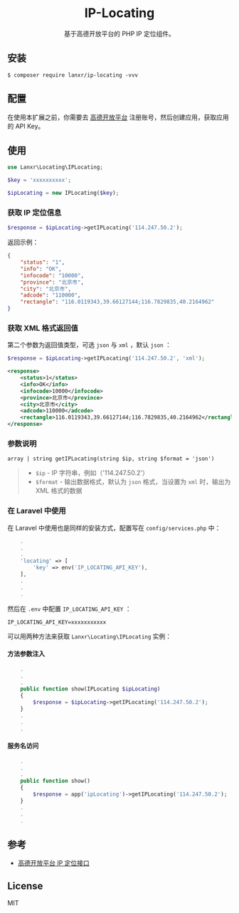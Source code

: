 <h1 align="center">IP-Locating</h1>

<p align="center">基于高德开放平台的 PHP IP 定位组件。</p>

## 安装

```shell script
$ composer require lanxr/ip-locating -vvv
```

## 配置

在使用本扩展之前，你需要去 [高德开放平台](https://lbs.amap.com/dev/id/newuser) 注册账号，然后创建应用，获取应用的 API Key。

## 使用

```php
use Lanxr\Locating\IPLocating;

$key = 'xxxxxxxxxx';

$ipLocating = new IPLocating($key);
```

### 获取 IP 定位信息

```php
$response = $ipLocating->getIPLocating('114.247.50.2');
```

返回示例：

```json
{
    "status": "1",
    "info": "OK",
    "infocode": "10000",
    "province": "北京市",
    "city": "北京市",
    "adcode": "110000",
    "rectangle": "116.0119343,39.66127144;116.7829835,40.2164962"
}
```

### 获取 XML 格式返回值

第二个参数为返回值类型，可选 `json` 与 `xml` ，默认 `json` ：

```php
$response = $ipLocating->getIPLocating('114.247.50.2', 'xml');
```

```xml
<response>
    <status>1</status>
    <info>OK</info>
    <infocode>10000</infocode>
    <province>北京市</province>
    <city>北京市</city>
    <adcode>110000</adcode>
    <rectangle>116.0119343,39.66127144;116.7829835,40.2164962</rectangle>
</response>
```

### 参数说明

```
array | string getIPLocating(string $ip, string $format = 'json')
```

> - `$ip` - IP 字符串，例如（'114.247.50.2'）
> - `$format` - 输出数据格式，默认为 `json` 格式，当设置为 `xml` 时，输出为 XML 格式的数据

### 在 Laravel 中使用

在 Laravel 中使用也是同样的安装方式，配置写在 `config/services.php` 中：

```php
    .
    .
    .
    'locating' => [
        'key' => env('IP_LOCATING_API_KEY'),
    ],
    .
    .
    .
```

然后在 `.env` 中配置 `IP_LOCATING_API_KEY` ：

```env
IP_LOCATING_API_KEY=xxxxxxxxxxx
```

可以用两种方法来获取 `Lanxr\Locating\IPLocating` 实例：

#### 方法参数注入

```php
    .
    .
    .
    public function show(IPLocating $ipLocating)
    {
        $response = $ipLocating->getIPLocating('114.247.50.2');
    }
    .
    .
    .
```

#### 服务名访问

```php
    .
    .
    .
    public function show()
    {
        $response = app('ipLocating')->getIPLocating('114.247.50.2');
    }
    .
    .
    .
```

## 参考

- [高德开放平台 IP 定位接口](https://lbs.amap.com/api/webservice/guide/api/ipconfig)

## License

MIT
